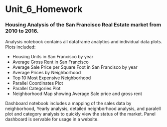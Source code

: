 # Unit_6_Homework

### Housing Analysis of the San Francisco Real Estate market from 2010 to 2016. 
Analysis notebook contains all dataframe analytics and individual data plots. <br>
Plots included: <br>
- Housing Units in San Francisco by year
- Average Gross Rent in San Francisco
- Average Sale Price per Square Foot in San Francisco by year
- Average Prices by Neighborhood
- Top 10 Most Expensive Neighborhood
- Parallel Coordinates Plot
- Parallel Categories Plot
- Neighborhood Map showing Average Sale price and gross rent

Dashboard notebook includes a mapping of the sales data by neighborhood, Yearly analysis, detailed neighborhood analysis, and paralell plot and category analysis to quickly view the status of the market.
Panel dashboard is servable for usage in a website. 

